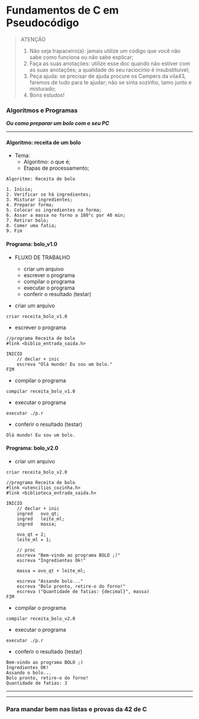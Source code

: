 # Fundamentos de C em Pseudocódigo

> ATENÇÃO
> 
> 1. Não seja trapaceiro(a): jamais utilize um código que você não sabe como funciona ou não sabe explicar;
> 2. Faça as suas anotações: utilize esse doc quando não estiver com as suas anotações; a qualidade do seu raciocínio é insubstituível;
> 3. Peça ajuda: se precisar de ajuda procure os Campers da vila43, faremos de tudo para te ajudar; não se sinta sozinho, tamo junto e misturado;
> 4. Bons estudos!

### Algoritmos e Programas

***Ou como preparar um bolo com o seu PC***

---
#### Algoritmo: receita de um bolo

- Tema:
	- Algoritmo: o que é;
	- Etapas de processamento;

```
Algoritmo: Receita de bolo

1. Início;
2. Verificar se há ingredientes;
3. Misturar ingredientes;
4. Preparar forma;
5. Colocar os ingredientes na forma;
6. Assar a massa no forno a 180°c por 40 min;
7. Retirar bolo;
8. Comer uma fatia;
9. Fim
```


#### Programa: bolo_v1.0

- FLUXO DE TRABALHO
	- criar um arquivo
	- escrever o programa
	- compilar o programa
	- executar o programa
	- conferir o resultado (testar)

- criar um arquivo

```shell
criar receita_bolo_v1.0
```

- escrever o programa

```stylus
//programa Receita de bolo
#link <biblio_entrada_saida.h>

INICIO
	// declar + inic
	escreva "Olá mundo! Eu sou um bolo."
FIM
```

- compilar o programa

```shell
compilar receita_bolo_v1.0
```

- executar o programa

```
executar ./p.r
```

- conferir o resultado (testar)

```shell
Olá mundo! Eu sou um bolo.
```


#### Programa: bolo_v2.0

- criar um arquivo

```shell
criar receita_bolo_v2.0
```

```stylus
//programa Receita de bolo
#link <utencilios_cozinha.h>
#link <biblioteca_entrada_saida.h>

INICIO
	// declar + inic
	ingred   ovo_qt;
	ingred   leite_ml;
	ingred   massa;

	ovo_qt = 2;
	leite_ml = 1;

	// proc
	escreva "Bem-vindo ao programa BOLO ;)"
	escreva "Ingredientes Ok!"
	
	massa = ovo_qt + leite_ml;

	escreva "Assando bolo..."
	escreva "Bolo pronto, retire-o do forno!"
	escreva ("Quantidade de fatias: {decimal}", massa)
FIM
```

- compilar o programa

```shell
compilar receita_bolo_v2.0
```

- executar o programa

```
executar ./p.r
```

- conferir o resultado (testar)

```shell
Bem-vindo ao programa BOLO ;)
Ingredientes OK!
Assando o bolo...
Bolo pronto, retire-o do forno!
Quantidade de fatias: 3
```

---
---
### Para mandar bem nas listas e provas da 42 de C

